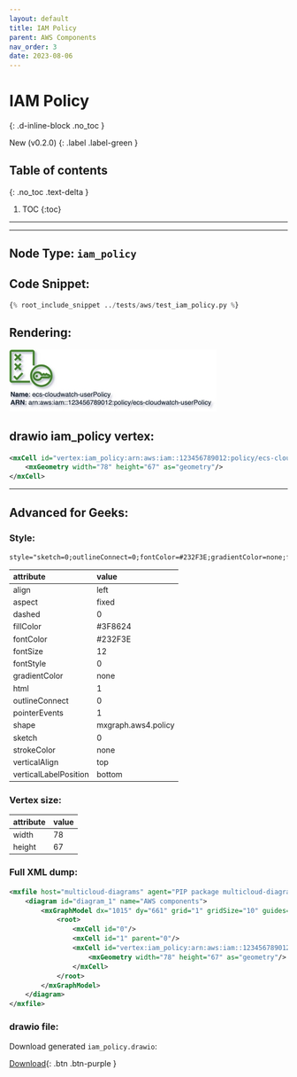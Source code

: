 ```yaml
---
layout: default
title: IAM Policy
parent: AWS Components
nav_order: 3
date: 2023-08-06
---
```


# IAM Policy
{: .d-inline-block .no_toc }

New (v0.2.0)
{: .label .label-green }

## Table of contents
{: .no_toc .text-delta }

1. TOC
{:toc}

---


---

## Node Type: ``iam_policy``

## Code Snippet:

```python
{% root_include_snippet ../tests/aws/test_iam_policy.py %}
```

## Rendering:

![lambda](output/jpg/iam_policy.jpg)

## drawio iam_policy vertex:

```xml
<mxCell id="vertex:iam_policy:arn:aws:iam::123456789012:policy/ecs-cloudwatch-userPolicy" parent="1" vertex="1">
    <mxGeometry width="78" height="67" as="geometry"/>
</mxCell>
```
---

## Advanced for Geeks:

### Style:
```html
style="sketch=0;outlineConnect=0;fontColor=#232F3E;gradientColor=none;fillColor=#3F8624;strokeColor=none;dashed=0;verticalLabelPosition=bottom;verticalAlign=top;align=left;html=1;fontSize=12;fontStyle=0;aspect=fixed;pointerEvents=1;shape=mxgraph.aws4.policy;"
```

| attribute | value |
|:----------|:------|
|align| left |
|aspect| fixed |
|dashed| 0 |
|fillColor| #3F8624 |
|fontColor| #232F3E |
|fontSize| 12 |
|fontStyle| 0 |
|gradientColor| none |
|html| 1 |
|outlineConnect| 0 |
|pointerEvents| 1 |
|shape| mxgraph.aws4.policy |
|sketch| 0 |
|strokeColor| none |
|verticalAlign| top |
|verticalLabelPosition| bottom |

### Vertex size:

| attribute | value |
|:---------|:-----------|
| width    | 78  |
| height   |67|

### Full XML dump:
```xml
<mxfile host="multicloud-diagrams" agent="PIP package multicloud-diagrams. Generate resources in draw.io compatible format for Cloud infrastructure. Copyrights @ Roman Tsypuk 2023. MIT license." type="MultiCloud">
    <diagram id="diagram_1" name="AWS components">
        <mxGraphModel dx="1015" dy="661" grid="1" gridSize="10" guides="1" tooltips="1" connect="1" arrows="1" fold="1" page="1" pageScale="1" pageWidth="850" pageHeight="1100" math="0" shadow="1">
            <root>
                <mxCell id="0"/>
                <mxCell id="1" parent="0"/>
                <mxCell id="vertex:iam_policy:arn:aws:iam::123456789012:policy/ecs-cloudwatch-userPolicy" value="&lt;b&gt;Name&lt;/b&gt;: ecs-cloudwatch-userPolicy&lt;BR&gt;&lt;b&gt;ARN&lt;/b&gt;: arn:aws:iam::123456789012:policy/ecs-cloudwatch-userPolicy" style="sketch=0;outlineConnect=0;fontColor=#232F3E;gradientColor=none;fillColor=#3F8624;strokeColor=none;dashed=0;verticalLabelPosition=bottom;verticalAlign=top;align=left;html=1;fontSize=12;fontStyle=0;aspect=fixed;pointerEvents=1;shape=mxgraph.aws4.policy;" parent="1" vertex="1">
                    <mxGeometry width="78" height="67" as="geometry"/>
                </mxCell>
            </root>
        </mxGraphModel>
    </diagram>
</mxfile>
```

### drawio file:

Download generated ``iam_policy.drawio``:

[Download](output/drawio/iam_policy.drawio){: .btn .btn-purple }